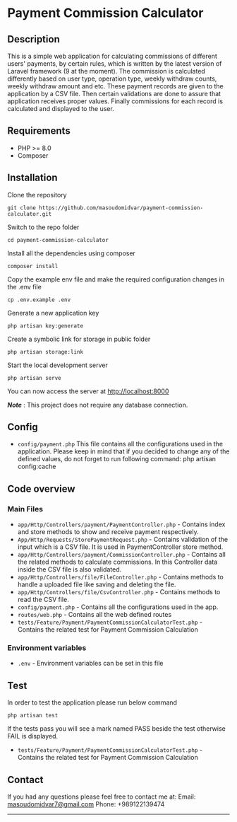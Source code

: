 
# Payment Commission Calculator

## Description

This is a simple web application for calculating commissions of different users' payments, by certain rules, which is written by the latest version of Laravel framework (9 at the moment).
The commission is calculated differently based on user type, operation type, weekly withdraw counts, weekly withdraw amount and etc. These payment records are given to the application by a CSV file. Then certain validations are done to assure that application receives proper values. Finally commissions for each record is calculated and displayed to the user.

## Requirements

- PHP >= 8.0
- Composer

## Installation

Clone the repository

    git clone https://github.com/masoudomidvar/payment-commission-calculator.git

Switch to the repo folder

    cd payment-commission-calculator

Install all the dependencies using composer

    composer install

Copy the example env file and make the required configuration changes in the .env file

	cp .env.example .env

Generate a new application key

	php artisan key:generate

Create a symbolic link for storage in public folder

	php artisan storage:link

Start the local development server

	php artisan serve

You can now access the server at [http://localhost:8000](http://localhost:8000/)

***Note*** : This project does not require any database connection.

## Config

- `config/payment.php`
This file contains all the configurations used in the application. Please keep in mind that if you decided to change any of the defined values, do not forget to run following command:
php artisan config:cache


## Code overview


### Main Files

- `app/Http/Controllers/payment/PaymentController.php` - Contains index and store methods to show and receive payment respectively.
- `App/Http/Requests/StorePaymentRequest.php` - Contains validation of the input which is a CSV file. It is used in PaymentController store method.
- `app/Http/Controllers/payment/CommissionController.php` - Contains all the related methods to calculate commissions. In this Controller data inside the CSV file is also validated.
- `app/Http/Controllers/file/FileController.php` - Contains methods to handle a uploaded file like saving and deleting the file.
- `app/Http/Controllers/file/CsvController.php` - Contains methods to read the CSV file.
- `config/payment.php` - Contains all the configurations used in the app.
- `routes/web.php` - Contains all the web defined routes
- `tests/Feature/Payment/PaymentCommissionCalculatorTest.php` - Contains the related test for Payment Commission Calculation

### Environment variables

- `.env` - Environment variables can be set in this file


## Test

In order to test the application please run below command

	php artisan test

If the tests pass you will see a mark named PASS beside the test otherwise FAIL is displayed.

- `tests/Feature/Payment/PaymentCommissionCalculatorTest.php` - Contains the related test for Payment Commission Calculation


## Contact

If you had any questions please feel free to contact me at:
Email: masoudomidvar7@gmail.com
Phone: +989122139474

----------